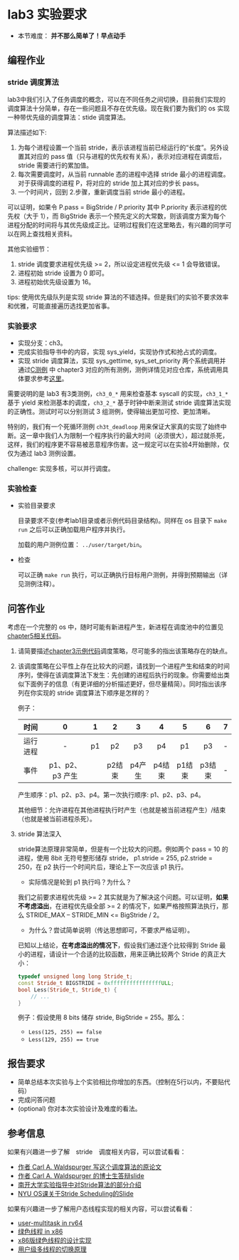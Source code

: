 # lab3 实验要求

- 本节难度： **并不那么简单了！早点动手** 

## 编程作业

### stride 调度算法

lab3中我们引入了任务调度的概念，可以在不同任务之间切换，目前我们实现的调度算法十分简单，存在一些问题且不存在优先级。现在我们要为我们的 os 实现一种带优先级的调度算法：stide 调度算法。

算法描述如下:
1. 为每个进程设置一个当前 stride，表示该进程当前已经运行的“长度”。另外设置其对应的 pass 值（只与进程的优先权有关系），表示对应进程在调度后，stride 需要进行的累加值。
1. 每次需要调度时，从当前 runnable 态的进程中选择 stride 最小的进程调度。对于获得调度的进程 P，将对应的 stride 加上其对应的步长 pass。
1. 一个时间片，回到 2.步骤，重新调度当前 stride 最小的进程。

可以证明，如果令 P.pass = BigStride / P.priority 其中 P.priority 表示进程的优先权（大于 1），而 BigStride 表示一个预先定义的大常数，则该调度方案为每个进程分配的时间将与其优先级成正比。证明过程我们在这里略去，有兴趣的同学可以在网上查找相关资料。

其他实验细节：
1. stride 调度要求进程优先级 >= 2，所以设定进程优先级 <= 1 会导致错误。
1. 进程初始 stride 设置为 0 即可。
1. 进程初始优先级设置为 16。

tips: 使用优先级队列是实现 stride 算法的不错选择。但是我们的实验不要求效率和优雅，可能直接遍历选找更加省事。

### 实验要求

- 实现分支：ch3。
- 完成实验指导书中的内容，实现 sys_yield，实现协作式和抢占式的调度。
- 实现 stride 调度算法，实现 sys_gettime, sys_set_priority 两个系统调用并通过[C测例](https://github.com/DeathWish5/riscvos-c-tests) 中 chapter3 对应的所有测例，测例详情见对应仓库，系统调用具体要求参考[这里](https://github.com/DeathWish5/riscvos-c-tests/blob/main/guide.md#lab3)。

需要说明的是 lab3 有3类测例，`ch3_0_*` 用来检查基本 syscall 的实现，`ch3_1_*` 基于 yield 来检测基本的调度，`ch3_2_*` 基于时钟中断来测试 stride 调度算法实现的正确性。测试时可以分别测试 3 组测例，使得输出更加可控、更加清晰。

特别的，我们有一个死循环测例 `ch3t_deadloop` 用来保证大家真的实现了始终中断。这一章中我们人为限制一个程序执行的最大时间（必须很大），超过就杀死，这样，我们的程序更不容易被恶意程序伤害。这一规定可以在实验4开始删除，仅仅为通过 lab3 测例设置。

challenge: 实现多核，可以并行调度。

### 实验检查

- 实验目录要求

    目录要求不变(参考lab1目录或者示例代码目录结构)。同样在 os 目录下 `make run` 之后可以正确加载用户程序并执行。

    加载的用户测例位置： `../user/target/bin`。

- 检查

    可以正确 `make run` 执行，可以正确执行目标用户测例，并得到预期输出（详见测例注释）。

## 问答作业

考虑在一个完整的 os 中，随时可能有新进程产生，新进程在调度池中的位置见[chapter5相关代码](https://github.com/DeathWish5/ucore-Tutorial/blob/ch5/kernel/proc.c#L90-L98)。

1. 请简要描述[chapter3示例代码](https://github.com/DeathWish5/ucore-Tutorial/blob/ch3/kernel/proc.c#L60-L74)调度策略，尽可能多的指出该策略存在的缺点。

2. 该调度策略在公平性上存在比较大的问题，请找到一个进程产生和结束的时间序列，使得在该调度算法下发生：先创建的进程后执行的现象。你需要给出类似下面例子的信息（有更详细的分析描述更好，但尽量精简）。同时指出该序列在你实现的 stride 调度算法下顺序是怎样的？

   例子：

   |   时间   |        0        |  1   |   2    |   3    |   4    |   5    |   6    |  7   |
   | :------: | :-------------: | :--: | :----: | :----: | :----: | :----: | :----: | :--: |
   | 运行进程 |        -        |  p1  |   p2   |   p3   |   p4   |   p1   |   p3   |  -   |
   |   事件   | p1、p2、p3 产生 |      | p2结束 | p4产生 | p4结束 | p1结束 | p3结束 |  -   |

   产生顺序：p1、p2、p3、p4。第一次执行顺序: p1、p2、p3、p4。

   其他细节：允许进程在其他进程执行时产生（也就是被当前进程产生）/结束（也就是被当前进程杀死）。

3. stride 算法深入

    stride算法原理非常简单，但是有一个比较大的问题。例如两个 pass = 10 的进程，使用 8bit 无符号整形储存 stride， p1.stride = 255, p2.stride = 250，在 p2 执行一个时间片后，理论上下一次应该 p1 执行。

    - 实际情况是轮到 p1 执行吗？为什么？

    我们之前要求进程优先级 >= 2 其实就是为了解决这个问题。可以证明，**如果不考虑溢出**，在进程优先级全部 >= 2 的情况下，如果严格按照算法执行，那么 STRIDE_MAX – STRIDE_MIN <= BigStride / 2。

    - 为什么？尝试简单说明（传达思想即可，不要求严格证明）。

    已知以上结论，**在考虑溢出的情况下**，假设我们通过逐个比较得到 Stride 最小的进程，请设计一个合适的比较函数，用来正确比较两个 Stride 的真正大小：

    ```c++
    typedef unsigned long long Stride_t;
    const Stride_t BIGSTRIDE = 0xffffffffffffffffULL;
    bool Less(Stride_t, Stride_t) {
        // ...
    }

    ```

    例子：假设使用 8 bits 储存 stride, BigStride = 255。那么：
    * `Less(125, 255) == false`
    * `Less(129, 255) == true`

## 报告要求

* 简单总结本次实验与上个实验相比你增加的东西。（控制在5行以内，不要贴代码）
* 完成问答问题
* (optional) 你对本次实验设计及难度的看法。

## 参考信息
如果有兴趣进一步了解　stride　调度相关内容，可以尝试看看：

- [作者 Carl A. Waldspurger 写这个调度算法的原论文](https://people.cs.umass.edu/~mcorner/courses/691J/papers/PS/waldspurger_stride/waldspurger95stride.pdf)
- [作者 Carl A. Waldspurger 的博士生答辩slide](http://www.waldspurger.org/carl/papers/phd-mit-slides.pdf)
- [南开大学实验指导中对Stride算法的部分介绍](https://nankai.gitbook.io/ucore-os-on-risc-v64/lab6/tiao-du-suan-fa-kuang-jia#stride-suan-fa)
- [NYU OS课关于Stride Scheduling的Slide](https://cs.nyu.edu/rgrimm/teaching/sp08-os/stride.pdf)

如果有兴趣进一步了解用户态线程实现的相关内容，可以尝试看看：

- [user-multitask in rv64](https://github.com/chyyuu/os_kernel_lab/tree/v4-user-std-multitask)
- [绿色线程 in x86](https://github.com/cfsamson/example-greenthreads)
- [x86版绿色线程的设计实现](https://cfsamson.gitbook.io/green-threads-explained-in-200-lines-of-rust/)
- [用户级多线程的切换原理](https://blog.csdn.net/qq_31601743/article/details/97514081?utm_medium=distribute.pc_relevant.none-task-blog-BlogCommendFromMachineLearnPai2-1.control&dist_request_id=&depth_1-utm_source=distribute.pc_relevant.none-task-blog-BlogCommendFromMachineLearnPai2-1.control>)